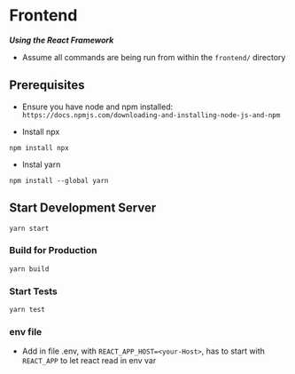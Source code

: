 # Frontend
***Using the React Framework***
* Assume all commands are being run from within the `frontend/` directory
## Prerequisites
- Ensure you have node and npm installed: <br>
`https://docs.npmjs.com/downloading-and-installing-node-js-and-npm`

- Install npx
```
npm install npx
```
- Instal yarn
```
npm install --global yarn
```

## Start Development Server
```
yarn start
```

### Build for Production
```
yarn build
```

### Start Tests
```
yarn test
```

### env file
- Add in file .env, with `REACT_APP_HOST=<your-Host>`, has to start with `REACT_APP` to let react read in env var
